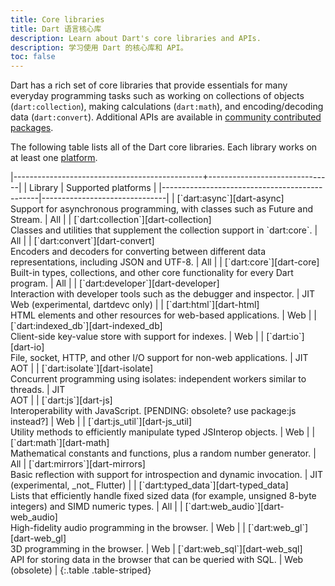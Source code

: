 ```yaml
---
title: Core libraries
title: Dart 语言核心库
description: Learn about Dart's core libraries and APIs.
description: 学习使用 Dart 的核心库和 API。
toc: false
---
```


Dart has a rich set of core libraries that provide essentials for many everyday
programming tasks such as working on collections of objects
(`dart:collection`), making calculations (`dart:math`), and encoding/decoding
data (`dart:convert`). Additional APIs are available in
[community contributed packages](/guides/libraries/useful-libraries).

The following table lists all of the Dart core libraries.
Each library works on at least one [platform](/platforms).

<div class="table-wrapper" markdown="1">
|-----------------------------------------------+-------------------------------|
| Library                                       | Supported platforms   |
|-----------------------------------------------|-------------------------------|
| [`dart:async`][dart-async]              <br> Support for asynchronous programming, with classes such as Future and Stream. | All |
| [`dart:collection`][dart-collection]    <br> Classes and utilities that supplement the collection support in `dart:core`. | All |
| [`dart:convert`][dart-convert]          <br> Encoders and decoders for converting between different data representations, including JSON and UTF-8. | All |
| [`dart:core`][dart-core]                <br> Built-in types, collections, and other core functionality for every Dart program. | All |
| [`dart:developer`][dart-developer]      <br> Interaction with developer tools such as the debugger and inspector. | JIT<br>Web (experimental, dartdevc&nbsp;only) |
| [`dart:html`][dart-html]                <br> HTML elements and other resources for web-based applications. | Web |
| [`dart:indexed_db`][dart-indexed_db]    <br> Client-side key-value store with support for indexes. | Web |
| [`dart:io`][dart-io]                    <br> File, socket, HTTP, and other I/O support for non-web applications. | JIT<br>AOT |
| [`dart:isolate`][dart-isolate]          <br> Concurrent programming using isolates: independent workers similar to threads. | JIT<br>AOT |
| [`dart:js`][dart-js]                    <br> Interoperability with JavaScript. [PENDING: obsolete? use package:js instead?] | Web |
| [`dart:js_util`][dart-js_util]          <br> Utility methods to efficiently manipulate typed JSInterop objects. | Web |
| [`dart:math`][dart-math]                <br> Mathematical constants and functions, plus a random number generator. | All
| [`dart:mirrors`][dart-mirrors]          <br> Basic reflection with support for introspection and dynamic invocation. | JIT (experimental, _not_&nbsp;Flutter) |
| [`dart:typed_data`][dart-typed_data]    <br> Lists that efficiently handle fixed sized data (for example, unsigned 8-byte integers) and SIMD numeric types. | All |
| [`dart:web_audio`][dart-web_audio]      <br> High-fidelity audio programming in the browser. | Web |
| [`dart:web_gl`][dart-web_gl]            <br> 3D programming in the browser. | Web 
| [`dart:web_sql`][dart-web_sql]          <br> API for storing data in the browser that can be queried with SQL. | Web (obsolete) |
{:.table .table-striped}
</div>

[dart-async]: {{site.dart_api}}/{{site.data.pkg-vers.SDK.channel}}/dart-async/dart-async-library.html
[dart-collection]: {{site.dart_api}}/{{site.data.pkg-vers.SDK.channel}}/dart-collection/dart-collection-library.html
[dart-convert]: {{site.dart_api}}/{{site.data.pkg-vers.SDK.channel}}/dart-convert/dart-convert-library.html
[dart-core]: {{site.dart_api}}/{{site.data.pkg-vers.SDK.channel}}/dart-core/dart-core-library.html
[dart-developer]: {{site.dart_api}}/{{site.data.pkg-vers.SDK.channel}}/dart-developer/dart-developer-library.html
[dart-math]: {{site.dart_api}}/{{site.data.pkg-vers.SDK.channel}}/dart-math/dart-math-library.html
[dart-collection]: {{site.dart_api}}/{{site.data.pkg-vers.SDK.channel}}/dart-collection/dart-collection-library.html
[dart-typed_data]: {{site.dart_api}}/{{site.data.pkg-vers.SDK.channel}}/dart-typed_data/dart-typed_data-library.html
[dart-cli]: {{site.dart_api}}/{{site.data.pkg-vers.SDK.channel}}/dart-cli/dart-cli-library.html
[dart-io]: {{site.dart_api}}/{{site.data.pkg-vers.SDK.channel}}/dart-io/dart-io-library.html
[dart-isolate]: {{site.dart_api}}/{{site.data.pkg-vers.SDK.channel}}/dart-isolate/dart-isolate-library.html
[dart-mirrors]: {{site.dart_api}}/{{site.data.pkg-vers.SDK.channel}}/dart-mirrors/dart-mirrors-library.html
[dart-html]: {{site.dart_api}}/{{site.data.pkg-vers.SDK.channel}}/dart-html/dart-html-library.html
[dart-indexed_db]: {{site.dart_api}}/{{site.data.pkg-vers.SDK.channel}}/dart-indexed_db/dart-indexed_db-library.html
[dart-js]: {{site.dart_api}}/{{site.data.pkg-vers.SDK.channel}}/dart-js/dart-js-library.html
[dart-js_util]: {{site.dart_api}}/{{site.data.pkg-vers.SDK.channel}}/dart-js_util/dart-js_util-library.html
[dart-svg]: {{site.dart_api}}/{{site.data.pkg-vers.SDK.channel}}/dart-svg/dart-svg-library.html
[dart-web_audio]: {{site.dart_api}}/{{site.data.pkg-vers.SDK.channel}}/dart-web_audio/dart-web_audio-library.html
[dart-web_gl]: {{site.dart_api}}/{{site.data.pkg-vers.SDK.channel}}/dart-web_gl/dart-web_gl-library.html
[dart-web_sql]: {{site.dart_api}}/{{site.data.pkg-vers.SDK.channel}}/dart-web_sql/dart-web_sql-library.html
